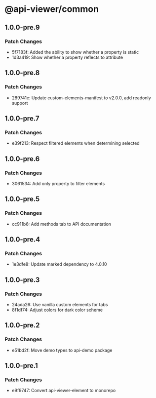 # @api-viewer/common

## 1.0.0-pre.9

### Patch Changes

- 5f7183f: Added the ability to show whether a property is static
- 1d3a419: Show whether a property reflects to attribute

## 1.0.0-pre.8

### Patch Changes

- 289741e: Update custom-elements-manifest to v2.0.0, add readonly support

## 1.0.0-pre.7

### Patch Changes

- e39f213: Respect filtered elements when determining selected

## 1.0.0-pre.6

### Patch Changes

- 3061534: Add only property to filter elements

## 1.0.0-pre.5

### Patch Changes

- cc911b6: Add methods tab to API documentation

## 1.0.0-pre.4

### Patch Changes

- 1e3dfe8: Update marked dependency to 4.0.10

## 1.0.0-pre.3

### Patch Changes

- 24ada26: Use vanilla custom elements for tabs
- 8f1df74: Adjust colors for dark color scheme

## 1.0.0-pre.2

### Patch Changes

- e51bd2f: Move demo types to api-demo package

## 1.0.0-pre.1

### Patch Changes

- e9f9747: Convert api-viewer-element to monorepo

